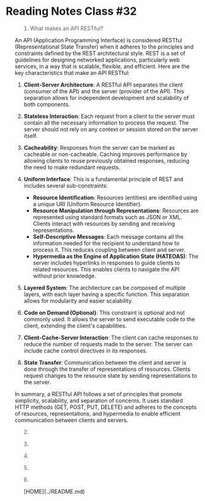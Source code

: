 # Reading Notes Class #32

<ol>

><li> What makes an API RESTful?

An API (Application Programming Interface) is considered RESTful (Representational State Transfer) when it adheres to the principles and constraints defined by the REST architectural style. REST is a set of guidelines for designing networked applications, particularly web services, in a way that is scalable, flexible, and efficient. Here are the key characteristics that make an API RESTful:

1. **Client-Server Architecture**: A RESTful API separates the client (consumer of the API) and the server (provider of the API). This separation allows for independent development and scalability of both components.

2. **Stateless Interaction**: Each request from a client to the server must contain all the necessary information to process the request. The server should not rely on any context or session stored on the server itself.

3. **Cacheability**: Responses from the server can be marked as cacheable or non-cacheable. Caching improves performance by allowing clients to reuse previously obtained responses, reducing the need to make redundant requests.

4. **Uniform Interface**: This is a fundamental principle of REST and includes several sub-constraints:
   - **Resource Identification**: Resources (entities) are identified using a unique URI (Uniform Resource Identifier).
   - **Resource Manipulation through Representations**: Resources are represented using standard formats such as JSON or XML. Clients interact with resources by sending and receiving representations.
   - **Self-Descriptive Messages**: Each message contains all the information needed for the recipient to understand how to process it. This reduces coupling between client and server.
   - **Hypermedia as the Engine of Application State (HATEOAS)**: The server includes hyperlinks in responses to guide clients to related resources. This enables clients to navigate the API without prior knowledge.

5. **Layered System**: The architecture can be composed of multiple layers, with each layer having a specific function. This separation allows for modularity and easier scalability.

6. **Code on Demand (Optional)**: This constraint is optional and not commonly used. It allows the server to send executable code to the client, extending the client's capabilities.

7. **Client-Cache-Server Interaction**: The client can cache responses to reduce the number of requests made to the server. The server can include cache control directives in its responses.

8. **State Transfer**: Communication between the client and server is done through the transfer of representations of resources. Clients request changes to the resource state by sending representations to the server.

In summary, a RESTful API follows a set of principles that promote simplicity, scalability, and separation of concerns. It uses standard HTTP methods (GET, POST, PUT, DELETE) and adheres to the concepts of resources, representations, and hypermedia to enable efficient communication between clients and servers.

</li>

><li> 

</li>

><li>

</li>

><li>

</li>

><li>

</li>

><li>

</li>

<ol>
[HOME](../README.md)

